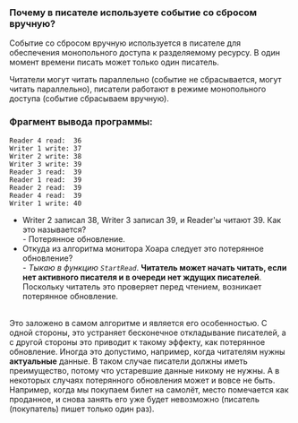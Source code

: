 ### Почему в писателе используете событие со сбросом вручную?
Событие со сбросом вручную используется в писателе для обеспечения монопольного доступа к разделяемому ресурсу. В один момент времени писать может только один писатель.

Читатели могут читать параллельно (событие не сбрасывается, могут читать параллельно), писатели работают в режиме монопольного доступа (событие сбрасываем вручную).

### Фрагмент вывода программы:
```
Reader 4 read:  36
Writer 1 write: 37
Writer 2 write: 38
Writer 3 write: 39
Reader 3 read:  39
Reader 1 read:  39
Reader 2 read:  39
Reader 4 read:  39
Writer 1 write: 40
```
- Writer 2 записал 38, Writer 3 записал 39, и Reader'ы читают 39. Как это называется?<br>
\- Потерянное обновление.
- Откуда из алгоритма монитора Хоара следует это потерянное обновление?<br>
\- *Тыкаю в функцию `StartRead`*. **Читатель может начать читать, если нет активного писателя и в очереди нет ждущих писателей**. Поскольку читатель это проверяет перед чтением, возникает потерянное обновление.<br><br>

Это заложено в самом алгоритме и является его особенностью. С одной стороны, это устраняет бесконечное откладывание писателей, а с другой стороны это приводит к такому эффекту, как потерянное обновление. Иногда это допустимо, например, когда читателям нужны **актуальные** данные. В таком случае писатели должны иметь преимущество, потому что устаревшие данные никому не нужны. А в некоторых случаях потерянного обновления может и вовсе не быть. Например, когда мы покупаем билет на самолёт, место помечается как проданное, и снова занять его уже будет невозможно (писатель (покупатель) пишет только один раз).